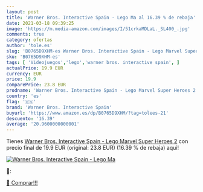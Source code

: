 ```yaml
---
layout: post
title: 'Warner Bros. Interactive Spain - Lego Ma al 16.39 % de rebaja'
date: 2021-03-18 09:39:25
image: 'https://m.media-amazon.com/images/I/51crkaMDLaL._SL400_.jpg'
comments: true
category: ofertas
author: 'tole.es'
slug: 'B0765D9XHM-es Warner Bros. Interactive Spain - Lego Marvel Super Heroes 2'
sku: 'B0765D9XHM-es'
tags: [ 'Videojuegos','lego','warner bros. interactive spain', ]
actualPrice: 19.9 EUR
currency: EUR
price: 19.9
comparePrice: 23.8 EUR
prodname: 'Warner Bros. Interactive Spain - Lego Marvel Super Heroes 2'
country: 'es'
flag: '🇪🇸'
brand: 'Warner Bros. Interactive Spain'
buyurl: 'https://www.amazon.es/dp/B0765D9XHM/?tag=tolees-21'
descuento: '16.39'
average: '20.9600000000001'
---
```


Tienes [Warner Bros. Interactive Spain - Lego Marvel Super Heroes 2](https://www.amazon.es/dp/B0765D9XHM/?tag=tolees-21) con precio final de  19.9 EUR (original: 23.8 EUR) (16.39 %  de rebaja) aqui!

[![Warner Bros. Interactive Spain - Lego Ma](https://m.media-amazon.com/images/I/51crkaMDLaL._SL400_.jpg)](https://www.amazon.es/dp/B0765D9XHM/?tag=tolees-21)

🔎:


[🛒 Comprar!!!](https://www.amazon.es/dp/B0765D9XHM/?tag=tolees-21)
